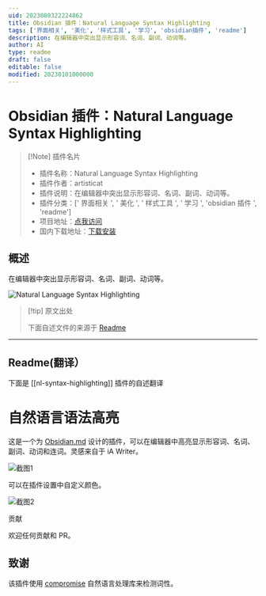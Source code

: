 ```yaml
---
uid: 2023080322224862
title: Obsidian 插件：Natural Language Syntax Highlighting
tags: ['界面相关', '美化', '样式工具', '学习', 'obsidian插件', 'readme']
description: 在编辑器中突出显示形容词、名词、副词、动词等。
author: AI
type: readme
draft: false
editable: false
modified: 20230101000000
---
```


# Obsidian 插件：Natural Language Syntax Highlighting

> [!Note] 插件名片
> - 插件名称：Natural Language Syntax Highlighting
> - 插件作者：artisticat
> - 插件说明：在编辑器中突出显示形容词、名词、副词、动词等。
> - 插件分类：[' 界面相关 ', ' 美化 ', ' 样式工具 ', ' 学习 ', 'obsidian 插件 ', 'readme']
> - 项目地址：[点我访问](https://github.com/artisticat1/nl-syntax-highlighting)
> - 国内下载地址：[下载安装](https://pkmer.cn/products/plugin/pluginMarket/?nl-syntax-highlighting)

## 概述

在编辑器中突出显示形容词、名词、副词、动词等。

![Natural Language Syntax Highlighting](https://cdn.pkmer.cn/covers/nl-syntax-highlighting.png!pkmer)

> [!tip] 原文出处
>
>下面自述文件的来源于 [Readme](https://ghproxy.net/https://raw.githubusercontent.com/artisticat1/nl-syntax-highlighting/main/README.md)

---

## Readme(翻译）

下面是 [[nl-syntax-highlighting]] 插件的自述翻译

# 自然语言语法高亮

这是一个为 [Obsidian.md](https://obsidian.md/) 设计的插件，可以在编辑器中高亮显示形容词、名词、副词、动词和连词。灵感来自于 iA Writer。

![截图1](img/screenshot_1.png)

可以在插件设置中自定义颜色。

![截图2](img/screenshot_2.png)

贡献

欢迎任何贡献和 PR。

## 致谢

该插件使用 [compromise](https://github.com/spencermountain/compromise) 自然语言处理库来检测词性。

